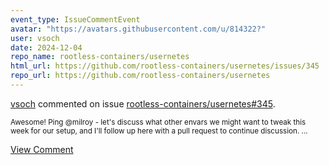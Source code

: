 ```yaml
---
event_type: IssueCommentEvent
avatar: "https://avatars.githubusercontent.com/u/814322?"
user: vsoch
date: 2024-12-04
repo_name: rootless-containers/usernetes
html_url: https://github.com/rootless-containers/usernetes/issues/345
repo_url: https://github.com/rootless-containers/usernetes
---
```


<a href='https://github.com/vsoch' target='_blank'>vsoch</a> commented on issue <a href='https://github.com/rootless-containers/usernetes/issues/345' target='_blank'>rootless-containers/usernetes#345</a>.

<small>Awesome! Ping @milroy - let's discuss what other envars we might want to tweak this week for our setup, and I'll follow up here with a pull request to continue discussion....</small>

<a href='https://github.com/rootless-containers/usernetes/issues/345' target='_blank'>View Comment</a>